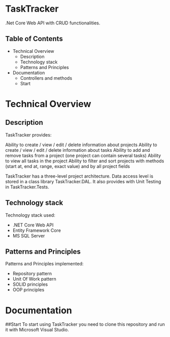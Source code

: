 # TaskTracker
.Net Core Web API with CRUD functionalities.

## Table of Contents

- Technical Overview
  - Description
  - Technology stack
  - Patterns and Principles
- Documentation
  - Controllers and methods
  - Start

# Technical Overview
## Description
TaskTracker provides:

Ability to create / view / edit / delete information about projects
Ability to create / view / edit / delete information about tasks
Ability to add and remove tasks from a project (one project can contain several tasks)
Ability to view all tasks in the project
Ability to filter and sort projects with methods (start at, end at, range, exact value) and by all project fields

TaskTracker has a three-level project architecture.
Data access level is stored in a class library TaskTracker.DAL.
It also provides with Unit Testing in TaskTracker.Tests.


## Technology stack
Technology stack used:
- .NET Core Web API
- Entity Framework Core
- MS SQL Server

## Patterns and Principles
Patterns and Principles implemented:
- Repository pattern
- Unit Of Work pattern
- SOLID principles
- OOP principles

# Documentation
##Start
To start using TaskTracker you need to clone this repository and run it with Microsoft Visual Studio.
